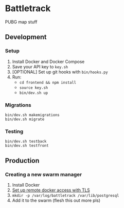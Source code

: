 # Battletrack
PUBG map stuff

## Development
### Setup
1. Install Docker and Docker Compose
1. Save your API key to `key.sh`
1. [OPTIONAL] Set up git hooks with `bin/hooks.py`
1. Run:
    * `cd frontend && npm install`
    * `source key.sh`
    * `bin/dev.sh up`

### Migrations
```
bin/dev.sh makemigrations
bin/dev.sh migrate
```

### Testing
```
bin/dev.sh testback
bin/dev.sh testfront
```

## Production
### Creating a new swarm manager
1. Install Docker
1. [Set up remote docker access with TLS](https://github.com/IcaliaLabs/guides/wiki/Deploy-and-Secure-a-Remote-Docker-Engine)
1. `mkdir -p /var/log/battletrack /var/lib/postgresql`
1. Add it to the swarm (flesh this out more pls)
